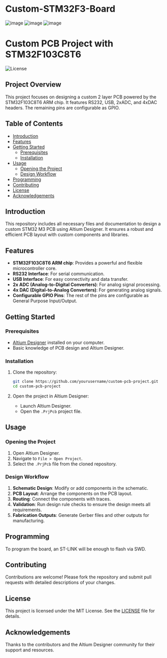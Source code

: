 # Custom-STM32F3-Board

![image](https://github.com/arda-kara/Custom-STM32F3-Board/assets/112433322/acf40575-20af-4d16-8870-5256a8af81ae)
![image](https://github.com/arda-kara/Custom-STM32F3-Board/assets/112433322/aedf8fe6-330b-4854-8ddf-f4dc9c0cbf8a)
![image](https://github.com/arda-kara/Custom-STM32F3-Board/assets/112433322/01ecafdc-60d0-46c6-bf78-4e8d814c0668)


# Custom PCB Project with STM32F103C8T6

![License](https://img.shields.io/badge/license-MIT-blue.svg)

## Project Overview

This project focuses on designing a custom 2 layer PCB powered by the STM32F103C8T6 ARM chip. It features RS232, USB, 2xADC, and 4xDAC headers. The remaining pins are configurable as GPIO.

## Table of Contents

- [Introduction](#introduction)
- [Features](#features)
- [Getting Started](#getting-started)
  - [Prerequisites](#prerequisites)
  - [Installation](#installation)
- [Usage](#usage)
  - [Opening the Project](#opening-the-project)
  - [Design Workflow](#design-workflow)
- [Programming](#programming)
- [Contributing](#contributing)
- [License](#license)
- [Acknowledgements](#acknowledgements)

## Introduction

This repository includes all necessary files and documentation to design a custom STM32 M3 PCB using Altium Designer. It ensures a robust and efficient PCB layout with custom components and libraries.

## Features

- **STM32F103C8T6 ARM chip**: Provides a powerful and flexible microcontroller core.
- **RS232 Interface**: For serial communication.
- **USB Interface**: For easy connectivity and data transfer.
- **2x ADC (Analog-to-Digital Converters)**: For analog signal processing.
- **4x DAC (Digital-to-Analog Converters)**: For generating analog signals.
- **Configurable GPIO Pins**: The rest of the pins are configurable as General Purpose Input/Output.

## Getting Started

### Prerequisites

- [Altium Designer](https://www.altium.com/) installed on your computer.
- Basic knowledge of PCB design and Altium Designer.

### Installation

1. Clone the repository:
    ```bash
    git clone https://github.com/yourusername/custom-pcb-project.git
    cd custom-pcb-project
    ```

2. Open the project in Altium Designer:
    - Launch Altium Designer.
    - Open the `.PrjPcb` project file.

## Usage

### Opening the Project

1. Open Altium Designer.
2. Navigate to `File > Open Project`.
3. Select the `.PrjPcb` file from the cloned repository.

### Design Workflow

1. **Schematic Design**: Modify or add components in the schematic.
2. **PCB Layout**: Arrange the components on the PCB layout.
3. **Routing**: Connect the components with traces.
4. **Validation**: Run design rule checks to ensure the design meets all requirements.
5. **Fabrication Outputs**: Generate Gerber files and other outputs for manufacturing.

## Programming
To program the board, an ST-LINK will be enough to flash via SWD.

## Contributing

Contributions are welcome! Please fork the repository and submit pull requests with detailed descriptions of your changes.

## License

This project is licensed under the MIT License. See the [LICENSE](LICENSE) file for details.

## Acknowledgements

Thanks to the contributors and the Altium Designer community for their support and resources.




